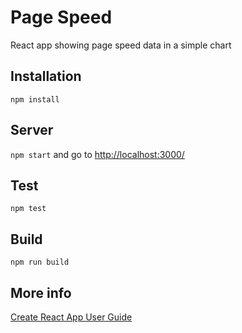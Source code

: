 # Page Speed

React app showing page speed data in a simple chart

## Installation

`npm install`

## Server

`npm start` and go to [http://localhost:3000/](http://localhost:3000/)

## Test

`npm test`

## Build

`npm run build`

## More info

[Create React App User Guide](https://github.com/facebookincubator/create-react-app/blob/master/packages/react-scripts/template/README.md)
